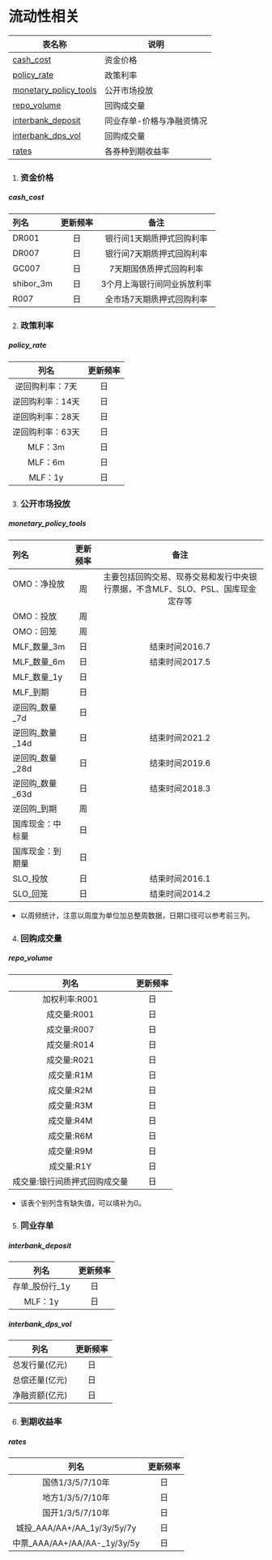 # 流动性相关

| 表名称                                 | 说明                      |
| -------------------------------------- | ------------------------- |
| [cash_cost](#cash_cost)                 | 资金价格                  |
| [policy_rate](#policy_rate)               | 政策利率                  |
| [monetary_policy_tools](#monetary_policy_tools) | 公开市场投放              |
| [repo_volume](#repo_volume)             | 回购成交量                |
| [interbank_deposit](#interbank_deposit)         | 同业存单-价格与净融资情况 |
| [interbank_dps_vol](#interbank_dps_vol)             | 回购成交量                |
|[rates](#rates)|各券种到期收益率|


1. ### 资金价格
##### cash_cost

| 列名      | 更新频率 |            备注             |
| :-------- | :------: | :-------------------------: |
| DR001     |    日    |   银行间1天期质押式回购利率   |
| DR007     |    日    |   银行间7天期质押式回购利率   |
| GC007     |    日    |   7天期国债质押式回购利率   |
| shibor_3m |    日    | 3个月上海银行间同业拆放利率 |
| R007     |    日    |   全市场7天期质押式回购利率   |



2. ### 政策利率
##### policy_rate
|       列名       | 更新频率 |
| :--------------: | :------: |
| 逆回购利率：7天  |    日    |
| 逆回购利率：14天 |    日    |
| 逆回购利率：28天 |    日    |
| 逆回购利率：63天 |    日    |
|     MLF：3m      |    日    |
|     MLF：6m      |    日    |
|     MLF：1y      |    日    |


3. ### 公开市场投放
##### monetary_policy_tools
| 列名                                                         | 更新频率 |                             备注                             |
| :----------------------------------------------------------- | :------: | :----------------------------------------------------------: |
| OMO：净投放 &nbsp; &nbsp; &nbsp; &nbsp; &nbsp; &nbsp; &nbsp; &nbsp; |    周    | 主要包括回购交易、现券交易和发行中央银行票据，不含MLF、SLO、PSL、国库现金定存等 |
| OMO：投放                                                    |    周    |                                                              |
| OMO：回笼                                                    |    周    |                                                              |
| MLF\_数量\_3m                                                |    日    |                        结束时间2016.7                        |
| MLF\_数量\_6m                                                |    日    |                        结束时间2017.5                        |
| MLF\_数量\_1y                                                |    日    |                                                              |
| MLF\_到期                                                    |    日    |                                                              |
| 逆回购\_数量\_7d                                             |    日    |                                                              |
| 逆回购\_数量\_14d                                            |    日    |                        结束时间2021.2                        |
| 逆回购\_数量\_28d                                            |    日    |                        结束时间2019.6                        |
| 逆回购\_数量\_63d                                            |    日    |                        结束时间2018.3                        |
| 逆回购\_到期                                                 |    周    |                                                              |
| 国库现金：中标量                                             |    日    |                                                              |
| 国库现金：到期量                                             |    日    |                                                              |
| SLO\_投放                                                    |    日    |                        结束时间2016.1                        |
| SLO\_回笼                                                    |    日    |                        结束时间2014.2                        |

* 以周频统计，注意以周度为单位加总整周数据，日期口径可以参考前三列。

4. ### 回购成交量
##### repo_volume

|             列名              | 更新频率 |
| :---------------------------: | :------: |
|         加权利率:R001         |    日    |
|          成交量:R001          |    日    |
|          成交量:R007          |    日    |
|          成交量:R014          |    日    |
|          成交量:R021          |    日    |
|          成交量:R1M           |    日    |
|          成交量:R2M           |    日    |
|          成交量:R3M           |    日    |
|          成交量:R4M           |    日    |
|          成交量:R6M           |    日    |
|          成交量:R9M           |    日    |
|          成交量:R1Y           |    日    |
| 成交量:银行间质押式回购成交量 |    日    |

* 该表个别列含有缺失值，可以填补为0。

5. ### 同业存单
##### interbank_deposit
|       列名       | 更新频率 |
| :--------------: | :------: |
| 存单\_股份行\_1y |    日    |
|     MLF：1y      |    日    |
##### interbank_dps_vol
|      列名      | 更新频率 |
| :------------: | :------: |
| 总发行量(亿元) |    日    |
| 总偿还量(亿元) |    日    |
| 净融资额(亿元) |    日    |

6. ### 到期收益率
##### rates
|      列名      | 更新频率 |
| :------------: | :------: |
| 国债1/3/5/7/10年 |    日    |
| 地方1/3/5/7/10年 |    日    |
| 国开1/3/5/7/10年 |    日    |
| 城投\_AAA/AA+/AA\_1y/3y/5y/7y |    日    |
| 中票\_AAA/AA+/AA/AA-_1y/3y/5y |    日    |

